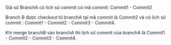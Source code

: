 Giả sử BranchA có lich sử commit có mã commit: Commit1 - Commit2

Branch B được checkout từ branchA tại mã commit là Commit2 và có lich sử commit : Commit1 - Commit2 - Commit3 - Commit4. 

Khi merge branchB vào branchA thì lịch sử commit của branchA là Commit1 - Commit2 - Commit3 - Commit4.


